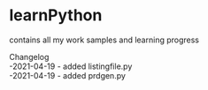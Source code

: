 # learnPython
contains all my work samples and learning progress

Changelog  
-2021-04-19 - added listingfile.py  
-2021-04-19 - added prdgen.py

